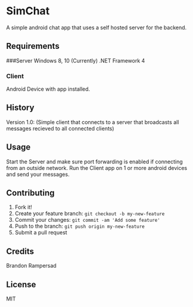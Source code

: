 # SimChat

A simple android chat app that uses a self hosted server for the backend. 

## Requirements

###Server 
Windows 8, 10 (Currently)
.NET Framework 4

### Client
Android Device with app installed.

## History

Version 1.0: (Simple client that connects to a server that broadcasts all messages recieved to all connected clients)

## Usage

Start the Server and make sure port forwarding is enabled if connecting from an outside network.
Run the Client app on 1 or more android devices and send your messages. 

## Contributing

1. Fork it!
2. Create your feature branch: `git checkout -b my-new-feature`
3. Commit your changes: `git commit -am 'Add some feature'`
4. Push to the branch: `git push origin my-new-feature`
5. Submit a pull request

## Credits

Brandon Rampersad

## License

MIT
